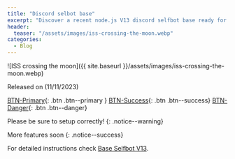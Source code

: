 ```yaml
---
title: "Discord selbot base"
excerpt: "Discover a recent node.js V13 discord selfbot base ready for use."
header:
  teaser: "/assets/images/iss-crossing-the-moon.webp"
categories:
  - Blog
---
```


![ISS crossing the moon]({{ site.baseurl }}/assets/images/iss-crossing-the-moon.webp)

Released on (11/11/2023)

[BTN-Primary](#){: .btn .btn--primary } [BTN-Success](#){: .btn .btn--success} [BTN-Danger](#){: .btn .btn--danger}

Please be sure to setup correctly!
{: .notice--warning}

More features soon
{: .notice--success}

For detailed instructions check [Base Selfbot V13](https://github.com/PylenVance/Discord-SelfbotBase/).
